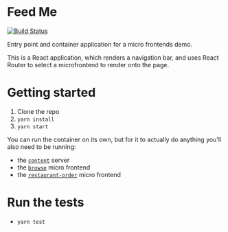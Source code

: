 # Feed Me

[![Build Status](https://travis-ci.org/micro-frontends-demo/container.svg?branch=master)](https://travis-ci.org/micro-frontends-demo/container)

Entry point and container application for a micro frontends demo.

This is a React application, which renders a navigation bar, and uses React Router to select a
microfrontend to render onto the page.

# Getting started

1. Clone the repo
2. `yarn install`
3. `yarn start`

You can run the container on its own, but for it to actually do anything you'll
also need to be running:

- the [`content`](https://github.com/shinagawa-haruko/Micro-Frontend-Tutorial/tree/main/content) server
- the [`browse`](https://github.com/shinagawa-haruko/Micro-Frontend-Tutorial/tree/main/browse/) micro frontend
- the [`restaurant-order`](https://github.com/shinagawa-haruko/Micro-Frontend-Tutorial/tree/main/restaurant-order) micro frontend

# Run the tests

- `yarn test`
